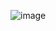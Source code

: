 ![image](https://user-images.githubusercontent.com/89120960/229286895-a32c7216-9415-4df8-8f9d-bbf40c141019.png)
